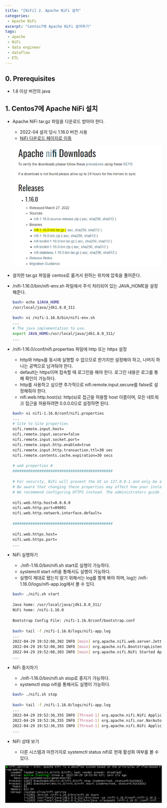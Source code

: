 ```yaml
---
title: "[NiFi] 2. Apache NiFi 설치"
categories:
 - Apache NiFi
excerpt: "Centos7에 Apache NiFi 설치하기"
tags:
 - apache
 - NiFi
 - data engineer
 - dataflow
 - ETL
---
```

## 0. Prerequisites
- 1.8 이상 버전의 java

## 1. Centos7에 Apache NiFi 설치
- Apache NiFi tar.gz 파일을 다운로드 받아야 한다.
    - 2022-04 설치 당시 1.16.0 버전 사용
    - [NiFi 다운로드 페이지로 이동](https://nifi.apache.org/download.html)

    ![nifi download](/assets/nifi_image/nifidownload.PNG)

- 설치한 tar.gz 파일을 centos로 옮겨서 원하는 위치에 압축을 풀어준다.
- /nifi-1.16.0/bin/nifi-env.sh 파일에서 주석 처리되어 있는 JAVA_HOME을 설정해준다.
    
    ```bash
    bash> echo $JAVA_HOME
    /usr/local/java/jdk1.8.0_311

    bash> vi /nifi-1.16.0/bin/nifi-env.sh
    ...
    # The java implementation to use.
    export JAVA_HOME=/usr/local/java/jdk1.8.0_311/
    ...
    ```

- /nifi-1.16.0/conf/nifi.properties 파일에 http 또는 https 설정
    - http와 https를 동시에 실행할 수 없으므로 한가지만 설정해야 하고, 나머지 하나는 공백으로 남겨둬야 한다.
    - default는 https이며 접속할 때 로그인을 해야 한다. 로그인 내용은 로그를 통해 확인이 가능하다.
    - http를 사용하고 싶으면 추가적으로 nifi.remote.input.secure를 false로 설정해줘야 한다.
    - nifi.web.http.host(s): http(s)로 접근을 허용할 host 이름이며, 모든 네트워크 접근을 허용하려면 0.0.0.0으로 설정하면 된다.
    
    ```bash
    bash> vi nifi-1.16.0/conf/nifi.properties
    ...
    # Site to Site properties
    nifi.remote.input.host=
    nifi.remote.input.secure=false
    nifi.remote.input.socket.port=
    nifi.remote.input.http.enabled=true
    nifi.remote.input.http.transaction.ttl=30 sec
    nifi.remote.contents.cache.expiration=30 secs

    # web properties #
    #############################################

    # For security, NiFi will present the UI on 127.0.0.1 and only be accessible through this loopback interface.
    # Be aware that changing these properties may affect how your instance can be accessed without any restriction.
    # We recommend configuring HTTPS instead. The administrators guide provides instructions on how to do this.

    nifi.web.http.host=0.0.0.0
    nifi.web.http.port=09091
    nifi.web.http.network.interface.default=

    #############################################

    nifi.web.https.host=
    nifi.web.https.port=
    ...
    ```

- NiFi 실행하기
    - ./nifi-1.16.0/bin/nifi.sh start로 실행이 가능하다.
    - systemctl start nifi을 통해서도 실행이 가능하다.
    - 실행이 제대로 됐는지 알기 위해서는 log를 함께 봐야 하며, log는 /nifi-1.16.0/logs/nifi-app.log에서 볼 수 있다.
    
    ```bash
    bash> ./nifi.sh start

    Java home: /usr/local/java/jdk1.8.0_311/
    NiFi home: /nifi-1.16.0

    Bootstrap Config File: /nifi-1.16.0/conf/bootstrap.conf

    bash> tail -f /nifi-1.16.0/logs/nifi-app.log
    ...
    2022-04-29 19:52:08,302 INFO [main] org.apache.nifi.web.server.JettyServer http://0.0.0.0:1633/nifi
    2022-04-29 19:52:08,303 INFO [main] org.apache.nifi.BootstrapListener Successfully initiated communication with Bootstrap
    2022-04-29 19:52:08,303 INFO [main] org.apache.nifi.NiFi Started Application Controller in 9.825 seconds (9825205493 ns)
    ...
    ```

- NiFi 중지하기
    - ./nifi-1.16.0/bin/nifi.sh stop로 중지가 가능하다.
    - systemctl stop nifi을 통해서도 실행이 가능하다.

    ```bash
    bash> ./nifi.sh stop

    bash> tail -f /nifi-1.16.0/logs/nifi-app.log
    ...
    2022-04-29 19:52:36,355 INFO [Thread-1] org.apache.nifi.NiFi Application Server shutdown started
    2022-04-29 19:52:36,355 INFO [Thread-1] org.apache.nifi.nar.NarAutoLoader NAR Auto-Loader stopped
    2022-04-29 19:52:36,355 INFO [Thread-1] org.apache.nifi.NiFi Application Server shutdown completed
    ...
    ```

- NiFi 상태 보기
    - 다른 시스템과 마찬가지로 systemctl status nifi로 현재 활성화 여부를 볼 수 있다.

![nifi download](/assets/nifi_image/status.PNG)
